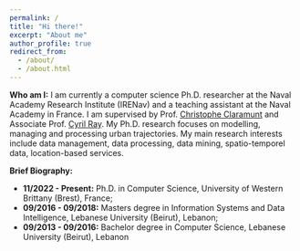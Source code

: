 ```yaml
---
permalink: /
title: "Hi there!"
excerpt: "About me"
author_profile: true
redirect_from: 
  - /about/
  - /about.html
---
```


**Who am I:**
I am currently a computer science Ph.D. researcher at the Naval Academy Research Institute (IRENav) and a teaching assistant at the Naval Academy in France.
I am supervised by Prof. [Christophe Claramunt](http://christophe.claramunt.free.fr/) and Associate Prof. [Cyril Ray](http://cyril.ray.free.fr/). 
My Ph.D. research focuses on modelling, managing and processing urban trajectories.
My main research interests include data management, data processing, data mining, spatio-temporel data, location-based services.


**Brief Biography:** 
 * **11/2022 - Present:** Ph.D. in Computer Science, University of Western Brittany (Brest), France;     
 * **09/2016 - 09/2018:** Masters degree in Information Systems and Data Intelligence, Lebanese University (Beirut), Lebanon;
 * **09/2013 - 09/2016:** Bachelor degree in Computer Science, Lebanese University (Beirut), Lebanon




